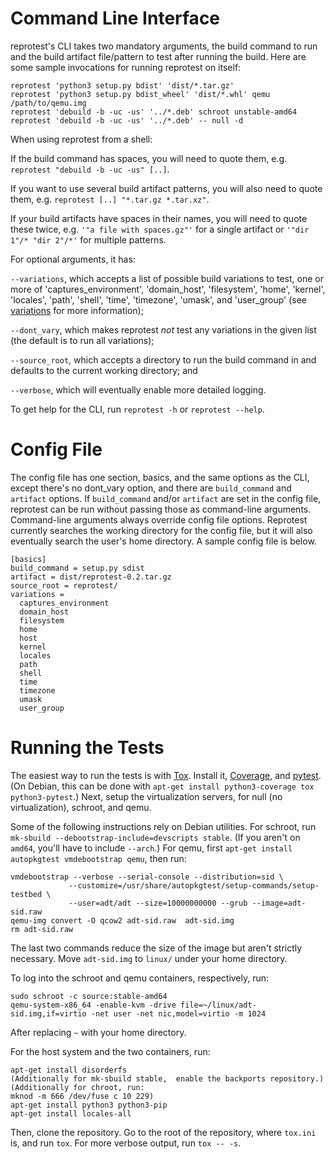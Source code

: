 Command Line Interface
======================

reprotest's CLI takes two mandatory arguments, the build command to
run and the build artifact file/pattern to test after running the
build. Here are some sample invocations for running reprotest on
itself:

    reprotest 'python3 setup.py bdist' 'dist/*.tar.gz'
    reprotest 'python3 setup.py bdist_wheel' 'dist/*.whl' qemu /path/to/qemu.img
    reprotest 'debuild -b -uc -us' '../*.deb' schroot unstable-amd64
    reprotest 'debuild -b -uc -us' '../*.deb' -- null -d

When using reprotest from a shell:

If the build command has spaces, you will need to quote them, e.g.
`reprotest "debuild -b -uc -us" [..]`.

If you want to use several build artifact patterns, you will also
need to quote them, e.g. `reprotest [..] "*.tar.gz *.tar.xz"`.

If your build artifacts have spaces in their names, you will need to
quote these twice, e.g. `'"a file with spaces.gz"'` for a single
artifact or `'"dir 1"/* "dir 2"/*'` for multiple patterns.

For optional arguments, it has:

`--variations`, which accepts a list of possible build variations to
test, one or more of 'captures_environment', 'domain_host',
'filesystem', 'home', 'kernel', 'locales', 'path', 'shell', 'time',
'timezone', 'umask', and 'user_group' (see
[variations](https://tests.reproducible-builds.org/index_variations.html)
for more information);

`--dont_vary`, which makes reprotest *not* test any variations in the
given list (the default is to run all variations);

`--source_root`, which accepts a directory to run the build command
in and defaults to the current working directory; and

`--verbose`, which will eventually enable more detailed logging.

To get help for the CLI, run `reprotest -h` or `reprotest --help`.


Config File
===========

The config file has one section, basics, and the same options as the
CLI, except there's no dont_vary option, and there are `build_command`
and `artifact` options.  If `build_command` and/or `artifact` are set
in the config file, reprotest can be run without passing those as
command-line arguments.  Command-line arguments always override config
file options.  Reprotest currently searches the working directory for
the config file, but it will also eventually search the user's home
directory.  A sample config file is below.

    [basics]
    build_command = setup.py sdist
    artifact = dist/reprotest-0.2.tar.gz
    source_root = reprotest/
    variations =
      captures_environment
      domain_host
      filesystem
      home
      host
      kernel
      locales
      path
      shell
      time
      timezone
      umask
      user_group



Running the Tests
=================

The easiest way to run the tests is with
[Tox](https://pypi.python.org/pypi/tox).  Install it,
[Coverage](https://pypi.python.org/pypi/coverage), and
[pytest](https://pypi.python.org/pypi/pytest).  (On Debian, this can
be done with `apt-get install python3-coverage tox python3-pytest`.)
Next, setup the virtualization servers, for null (no virtualization),
schroot, and qemu.

Some of the following instructions rely on Debian utilities.  For
schroot, run `mk-sbuild --debootstrap-include=devscripts stable`.  (If
you aren't on `amd64`, you'll have to include `--arch`.)  For qemu,
first `apt-get install autopkgtest vmdebootstrap qemu`, then run:

    vmdebootstrap --verbose --serial-console --distribution=sid \
                 --customize=/usr/share/autopkgtest/setup-commands/setup-testbed \
                 --user=adt/adt --size=10000000000 --grub --image=adt-sid.raw
    qemu-img convert -O qcow2 adt-sid.raw  adt-sid.img
    rm adt-sid.raw

The last two commands reduce the size of the image but aren't strictly
necessary.  Move `adt-sid.img` to `linux/` under your home directory.

To log into the schroot and qemu containers, respectively, run:

    sudo schroot -c source:stable-amd64
    qemu-system-x86_64 -enable-kvm -drive file=~/linux/adt-sid.img,if=virtio -net user -net nic,model=virtio -m 1024

After replacing `~` with your home directory.

For the host system and the two containers, run:

    apt-get install disorderfs
    (Additionally for mk-sbuild stable,  enable the backports repository.)
    (Additionally for chroot, run:
    mknod -m 666 /dev/fuse c 10 229)
    apt-get install python3 python3-pip
    apt-get install locales-all

Then, clone the repository.  Go to the root of the repository, where
`tox.ini` is, and run `tox`.  For more verbose output, run `tox --
-s`.
